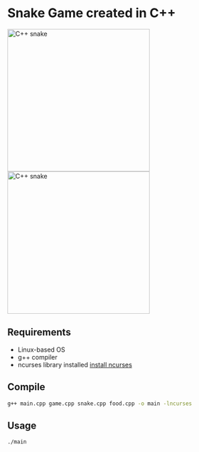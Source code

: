 # Snake Game created in C++

<div>
  <img src="https://i.imgur.com/Dy9LARW.png" width="320" alt="C++ snake" />
  <img src="https://i.imgur.com/5A5oD7B.png" width="320" alt="C++ snake" />
</div>

## Requirements

- Linux-based OS
- g++ compiler
- ncurses library installed [install ncurses](https://ostechnix.com/how-to-install-ncurses-library-in-linux/)

## Compile

```bash
g++ main.cpp game.cpp snake.cpp food.cpp -o main -lncurses
```

## Usage

```bash
./main
```
